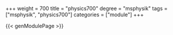 +++
weight = 700
title = "physics700"
degree = "msphysik"
tags = ["msphysik", "physics700"]
categories = ["module"]
+++

{{< genModulePage >}}
